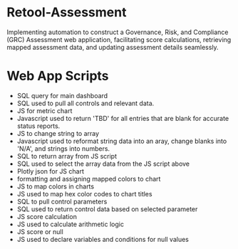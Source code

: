 # Retool-Assessment
Implementing automation to construct a Governance, Risk, and Compliance (GRC) Assessment web application, facilitating score calculations, retrieving mapped assessment data, and updating assessment details seamlessly.

# Web App Scripts
 - SQL query for main dashboard
  - SQL used to pull all controls and relevant data.
- JS for metric chart
 - Javascript used to return 'TBD' for all entries that are blank for accurate status reports.
- JS to change string to array
 - Javascript used to reformat string data into an aray, change blanks into 'N/A', and strings into numbers.
-  SQL to return array from JS script
  - SQL used to select the array data from the JS script above
- Plotly json for JS chart
 - formatting and assigning mapped colors to chart
- JS to map colors in charts
 - JS used to map hex color codes to chart titles
- SQL to pull control parameters
 - SQL used to return control data based on selected parameter
- JS score calculation
 - JS used to calculate arithmetic logic
- JS score or null
 - JS used to declare variables and conditions for null values
